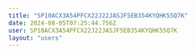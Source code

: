 ```yaml
---
title: "SP10ACX3A54PFCX22J22JASJF5EB354KYQHK55Q7K"
date: 2024-08-05T07:25:44.756Z
user: SP10ACX3A54PFCX22J22JASJF5EB354KYQHK55Q7K
layout: "users"
---
```

    